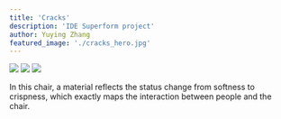```yaml
---
title: 'Cracks'
description: 'IDE Superform project'
author: Yuying Zhang
featured_image: './cracks_hero.jpg'
---
```


<div class="gallery" data-columns="1">
	<img src="craks_hero.png">
	<img src="cracks1.png">
	<img src="cracks2.png">
</div>

In this chair, a material reflects the status change from softness to crispness, which exactly maps the interaction between people and the chair.
